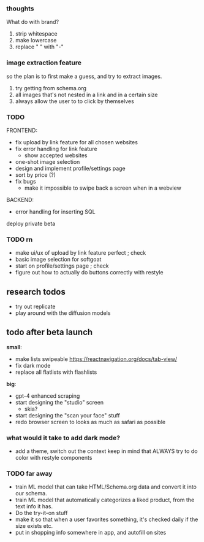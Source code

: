 ### thoughts

What do with brand?

1. strip whitespace
2. make lowercase
3. replace " " with "-"

### image extraction feature

so the plan is to first make a guess, and try to extract images.

1. try getting from schema.org
2. all images that's not nested in a link and in a certain size
3. always allow the user to to click by themselves

### TODO

FRONTEND:

- fix upload by link feature for all chosen websites
- fix error handling for link feature
  - show accepted websites
- one-shot image selection
- design and implement profile/settings page
- sort by price (?)
- fix bugs
  - make it impossible to swipe back a screen when in a webview

BACKEND:

- error handling for inserting SQL

deploy private beta

### TODO rn

- make ui/ux of upload by link feature perfect ; check
- basic image selection for softgoat
- start on profile/settings page ; check
- figure out how to actually do buttons correctly with restyle

## research todos

- try out replicate
- play around with the diffusion models

## todo after beta launch

**small**:

- make lists swipeable
  https://reactnavigation.org/docs/tab-view/
- fix dark mode
- replace all flatlists with flashlists

**big**:

- gpt-4 enhanced scraping
- start designing the "studio" screen
  - skia?
- start designing the "scan your face" stuff
- redo browser screen to looks as much as safari as possible

### what would it take to add dark mode?

- add a theme, switch out the context
  keep in mind that ALWAYS try to do color with restyle components

### TODO far away

- train ML model that can take HTML/Schema.org data and convert it into our schema.
- train ML model that automatically categorizes a liked product, from the text info it has.
- Do the try-it-on stuff
- make it so that when a user favorites something, it's checked daily if the size exists etc.
- put in shopping info somewhere in app, and autofill on sites
